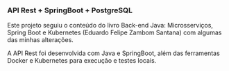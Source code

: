 ### API Rest + SpringBoot + PostgreSQL

Este projeto seguiu o conteúdo do livro Back-end Java: Microsserviços, Spring Boot e Kubernetes (Eduardo Felipe Zambom Santana) com algumas das minhas alterações.

A API Rest foi desenvolvida com Java e SpringBoot, além das ferramentas Docker e Kubernetes para execução e testes locais.